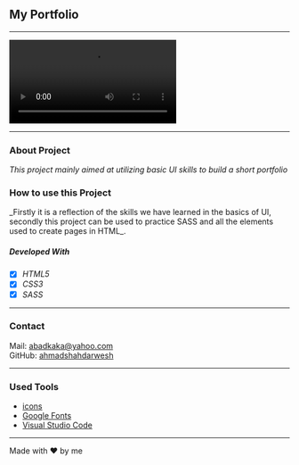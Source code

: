 ## My Portfolio

---

![Screenshot from Project](../images/portfolio.webm)

---

### About Project

_This project mainly aimed at utilizing basic UI skills to build a short portfolio_

### How to use this Project

\_Firstly it is a reflection of the skills we have learned in the basics of UI, secondly this project can be used to practice SASS and all the elements used to create pages in HTML\_.

##### Developed With

- [x] _HTML5_
- [x] _CSS3_
- [x] _SASS_

---

### Contact

Mail: <abadkaka@yahoo.com><br>
GitHub: [ahmadshahdarwesh](https://github.com/)<br>

---

### Used Tools

- [icons](https://www.fontawesome.com)
- [Google Fonts](https://fonts.google.com/)
- [Visual Studio Code](https://code.visualstudio.com/)

---

Made with ❤️ by me
